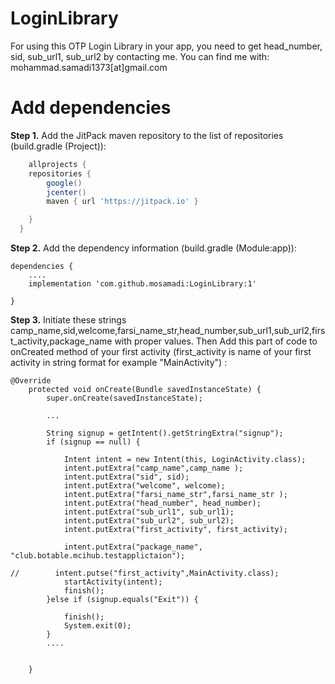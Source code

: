 # LoginLibrary

For using this OTP Login Library  in your app, you need to get head_number, sid, sub_url1, sub_url2 by contacting me.
You can find me with: mohammad.samadi1373[at]gmail.com

Add dependencies
=====

**Step 1.** Add the JitPack maven repository to the list of repositories (build.gradle (Project)):

```gradle
    allprojects {
    repositories {
        google()
        jcenter()
        maven { url 'https://jitpack.io' }

    }
  }
```
**Step 2.**  Add the dependency information (build.gradle (Module:app)):


```
dependencies {
    ....
    implementation 'com.github.mosamadi:LoginLibrary:1'

}
```

**Step 3.**  Initiate these strings camp_name,sid,welcome,farsi_name_str,head_number,sub_url1,sub_url2,first_activity,package_name with proper values. Then Add this part of code to onCreated method of your first activity (first_activity is name of your first activity in string format for example "MainActivity") :


```
@Override
    protected void onCreate(Bundle savedInstanceState) {
        super.onCreate(savedInstanceState);
        
        ...

        String signup = getIntent().getStringExtra("signup");
        if (signup == null) {

            Intent intent = new Intent(this, LoginActivity.class);
            intent.putExtra("camp_name",camp_name );
            intent.putExtra("sid", sid);
            intent.putExtra("welcome", welcome);
            intent.putExtra("farsi_name_str",farsi_name_str );
            intent.putExtra("head_number", head_number);
            intent.putExtra("sub_url1", sub_url1);
            intent.putExtra("sub_url2", sub_url2);
            intent.putExtra("first_activity", first_activity);

            intent.putExtra("package_name", "club.botable.mcihub.testapplictaion");

//        intent.putse("first_activity",MainActivity.class);
            startActivity(intent);
            finish();
        }else if (signup.equals("Exit")) {
            
            finish();
            System.exit(0);
        }
        ....


    }
        
```



